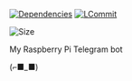 [![Dependencies](https://david-dm.org/k03mad/rpi-tools-bot.svg)](https://github.com/k03mad/rpi-tools-bot/blob/master/package.json) [![LCommit](https://img.shields.io/github/last-commit/k03mad/rpi-tools-bot.svg)](https://github.com/k03mad/rpi-tools-bot/commits/master)

![Size](https://img.shields.io/github/repo-size/k03mad/rpi-tools-bot.svg)

My Raspberry Pi Telegram bot

(⌐■_■)
